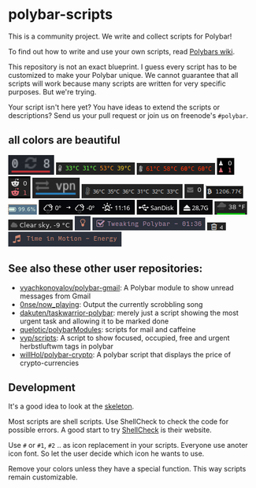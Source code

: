 # polybar-scripts

This is a community project. We write and collect scripts for Polybar!

To find out how to write and use your own scripts, read [Polybars wiki](https://github.com/jaagr/polybar/wiki).

This repository is not an exact blueprint. I guess every script has to be customized to make your Polybar unique. We cannot guarantee that all scripts will work because many scripts are written for very specific purposes. But we're trying.

Your script isn't here yet? You have ideas to extend the scripts or descriptions? Send us your pull request or join us on freenode's `#polybar`.


## all colors are beautiful

[![updates-arch](polybar-scripts/updates-arch/screenshots/1.png)](polybar-scripts/updates-arch/)
[![temp-percore-colorful](polybar-scripts/temp-percore-colorful/screenshots/1.png)](polybar-scripts/temp-percore-colorful/)
[![temp-percore-colorful](polybar-scripts/temp-percore-colorful/screenshots/2.png)](polybar-scripts/temp-percore-colorful/)
[![hint-chess](polybar-scripts/hint-chess/screenshots/1.png)](polybar-scripts/hint-chess/)
[![inbox-reddit](polybar-scripts/inbox-reddit/screenshots/1.png)](polybar-scripts/inbox-reddit/)
[![openvpn-isrunning](polybar-scripts/openvpn-isrunning/screenshots/1.png)](polybar-scripts/openvpn-isrunning/)
[![temp-percore](polybar-scripts/temp-percore/screenshots/1.png)](polybar-scripts/temp-percore/)
[![temp-percore](polybar-scripts/inbox-imap/screenshots/1.png)](polybar-scripts/inbox-imap/)
[![ticker-btceur](polybar-scripts/ticker-btceur/screenshots/1.png)](polybar-scripts/ticker-btceur/)
[![battery-combined-tlp](polybar-scripts/battery-combined-tlp/screenshots/1.png)](polybar-scripts/battery-combined-tlp/)
[![openweathermap-fullfeatured](polybar-scripts/openweathermap-fullfeatured/screenshots/1.png)](polybar-scripts/openweathermap-fullfeatured/)
[![usb-mount](polybar-scripts/usb-mount/screenshots/1.png)](polybar-scripts/usb-mount/)
[![usb-mount](polybar-scripts/usb-mount/screenshots/2.png)](polybar-scripts/usb-mount/)
[![openweathermap-simple](polybar-scripts/openweathermap-simple/screenshots/1.png)](polybar-scripts/openweathermap-simple/)
[![openweathermap-detailed](polybar-scripts/openweathermap-detailed/screenshots/1.png)](polybar-scripts/openweathermap-detailed/)
[![redshift-temperature](polybar-scripts/redshift-temperature/screenshots/1.png)](polybar-scripts/redshift-temperature/)
[![hint-projecthamster](polybar-scripts/hint-projecthamster/screenshots/1.png)](polybar-scripts/hint-projecthamster/)
[![hint-trash](polybar-scripts/hint-trash/screenshots/1.png)](polybar-scripts/hint-trash/)
[![player-mpris](polybar-scripts/player-mpris/screenshots/1.png)](polybar-scripts/player-mpris/)


## See also these other user repositories:

* [vyachkonovalov/polybar-gmail](https://github.com/vyachkonovalov/polybar-gmail): A Polybar module to show unread messages from Gmail
* [0nse/now_playing](https://github.com/0nse/now_playing): Output the currently scrobbling song
* [dakuten/taskwarrior-polybar](https://github.com/dakuten/taskwarrior-polybar): merely just a script showing the most urgent task and allowing it to be marked done
* [quelotic/polybarModules](https://github.com/quelotic/polybarModules): scripts for mail and caffeine
* [vyp/scripts](https://github.com/vyp/scripts): A script to show focused, occupied, free and urgent herbstluftwm tags in polybar
* [willHol/polybar-crypto](https://github.com/willHol/polybar-crypto): A polybar script that displays the price of crypto-currencies


## Development

It's a good idea to look at the [skeleton](skeleton/).

Most scripts are shell scripts. Use ShellCheck to check the code for possible errors. A good start to try [ShellCheck](https://www.shellcheck.net/) is their website.

Use `#` or `#1`, `#2` .. as icon replacement in your scripts. Everyone use anoter icon font. So let the user decide which icon he wants to use.

Remove your colors unless they have a special function. This way scripts remain customizable.
